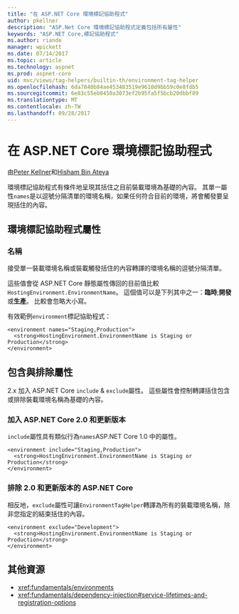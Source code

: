 ```yaml
---
title: "在 ASP.NET Core 環境標記協助程式"
author: pkellner
description: "ASP.Net Core 環境標記協助程式定義包括所有屬性"
keywords: "ASP.NET Core,標記協助程式"
ms.author: riande
manager: wpickett
ms.date: 07/14/2017
ms.topic: article
ms.technology: aspnet
ms.prod: aspnet-core
uid: mvc/views/tag-helpers/builtin-th/environment-tag-helper
ms.openlocfilehash: 6da7840b84ae453483519e9610d9bb59c0e8fdb5
ms.sourcegitcommit: 6e83c55eb0450a3073ef2b95fa5f5bcb20dbbf89
ms.translationtype: MT
ms.contentlocale: zh-TW
ms.lasthandoff: 09/28/2017
---
```

# <a name="environment-tag-helper-in-aspnet-core"></a>在 ASP.NET Core 環境標記協助程式

由[Peter Kellner](http://peterkellner.net)和[Hisham Bin Ateya](https://twitter.com/hishambinateya)

環境標記協助程式有條件地呈現其括住之目前裝載環境為基礎的內容。 其單一屬性`names`是以逗號分隔清單的環境名稱，如果任何符合目前的環境，將會觸發要呈現括住的內容。

## <a name="environment-tag-helper-attributes"></a>環境標記協助程式屬性

### <a name="names"></a>名稱

接受單一裝載環境名稱或裝載觸發括住的內容轉譯的環境名稱的逗號分隔清單。

這些值會從 ASP.NET Core 靜態屬性傳回的目前值比較`HostingEnvironment.EnvironmentName`。  這個值可以是下列其中之一：**臨時**;**開發**或**生產**。 比較會忽略大小寫。

有效範例`environment`標記協助程式：

```cshtml
<environment names="Staging,Production">
  <strong>HostingEnvironment.EnvironmentName is Staging or Production</strong>
</environment>
```

## <a name="include-and-exclude-attributes"></a>包含與排除屬性

2.x 加入 ASP.NET Core `include`  &  `exclude`屬性。 這些屬性會控制轉譯括住包含或排除裝載環境名稱為基礎的內容。

### <a name="include-aspnet-core-20-and-later"></a>加入 ASP.NET Core 2.0 和更新版本

`include`屬性具有類似行為`names`ASP.NET Core 1.0 中的屬性。

```cshtml
<environment include="Staging,Production">
  <strong>HostingEnvironment.EnvironmentName is Staging or Production</strong>
</environment>
```

### <a name="exclude-aspnet-core-20-and-later"></a>排除 2.0 和更新版本的 ASP.NET Core

相反地，`exclude`屬性可讓`EnvironmentTagHelper`轉譯為所有的裝載環境名稱，除非您指定的結束括住的內容。

```cshtml
<environment exclude="Development">
  <strong>HostingEnvironment.EnvironmentName is Staging or Production</strong>
</environment>
```

## <a name="additional-resources"></a>其他資源

* <xref:fundamentals/environments>
* <xref:fundamentals/dependency-injection#service-lifetimes-and-registration-options>
